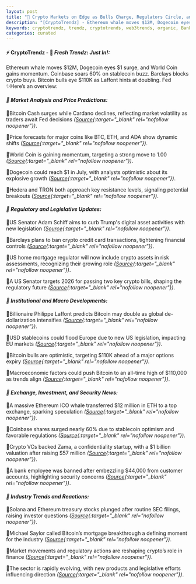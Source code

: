 ```yaml
---
layout: post
title: "🌅 Crypto Markets on Edge as Bulls Charge, Regulators Circle, and Power Shifts Unfold"
description: "[CryptoTrendz] - Ethereum whale moves $12M, Dogecoin eyes $1 surge, and World Coin gains momentum. Coinbase soars 60% on stablecoin buzz. Barclays blocks crypto buys. Bitcoin bulls eye $110K as Laffont hints at doubling. Fed"
keywords: cryptotrendz, trendz, cryptotrends, web3trends, organic, Bank, Digital, Crypto, Stablecoin, Europe, Dogecoin, SEC, assets, BTC, ETH, Cardano, Analyst, Ethereum, Bitcoin, Stablecoins
categories: curated
---
```


#### ⚡ CryptoTrendz - 📌 *Fresh Trendz: Just In!:*

Ethereum whale moves $12M, Dogecoin eyes $1 surge, and World Coin gains momentum. Coinbase soars 60% on stablecoin buzz. Barclays blocks crypto buys. Bitcoin bulls eye $110K as Laffont hints at doubling. Fed ✨Here’s an overview:


#### *🔖  Market Analysis and Price Predictions:*  

🔹Bitcoin Cash surges while Cardano declines, reflecting market volatility as traders await Fed decisions *([Source](https://s.avyag.com/j15y){:target="_blank" rel="nofollow noopener"})*.  

🔹Price forecasts for major coins like BTC, ETH, and ADA show dynamic shifts *([Source](https://s.avyag.com/b6bp){:target="_blank" rel="nofollow noopener"})*.  

🔹World Coin is gaining momentum, targeting a strong move to 1.00 *([Source](https://s.avyag.com/jzgk){:target="_blank" rel="nofollow noopener"})*.  

🔹Dogecoin could reach $1 in July, with analysts optimistic about its explosive growth *([Source](https://s.avyag.com/z5en){:target="_blank" rel="nofollow noopener"})*.  

🔹Hedera and TRON both approach key resistance levels, signaling potential breakouts *([Source](https://s.avyag.com/p47k){:target="_blank" rel="nofollow noopener"})*.  

#### *🔖  Regulatory and Legislative Updates:*  

🔹US Senator Adam Schiff aims to curb Trump's digital asset activities with new legislation *([Source](https://s.avyag.com/mv7i){:target="_blank" rel="nofollow noopener"})*.  

🔹Barclays plans to ban crypto credit card transactions, tightening financial controls *([Source](https://s.avyag.com/ppal){:target="_blank" rel="nofollow noopener"})*.  

🔹US home mortgage regulator will now include crypto assets in risk assessments, recognizing their growing role *([Source](https://s.avyag.com/yixs){:target="_blank" rel="nofollow noopener"})*.  

🔹A US Senator targets 2026 for passing two key crypto bills, shaping the regulatory future *([Source](https://s.avyag.com/m7fc){:target="_blank" rel="nofollow noopener"})*.  

#### *🔖  Institutional and Macro Developments:*  

🔹Billionaire Philippe Laffont predicts Bitcoin may double as global de-dollarization intensifies *([Source](https://s.avyag.com/qkpb){:target="_blank" rel="nofollow noopener"})*.  

🔹USD stablecoins could flood Europe due to new US legislation, impacting EU markets *([Source](https://s.avyag.com/ui50){:target="_blank" rel="nofollow noopener"})*.  

🔹Bitcoin bulls are optimistic, targeting $110K ahead of a major options expiry *([Source](https://s.avyag.com/eslx){:target="_blank" rel="nofollow noopener"})*.  

🔹Macroeconomic factors could push Bitcoin to an all-time high of $110,000 as trends align *([Source](https://s.avyag.com/65g8){:target="_blank" rel="nofollow noopener"})*.  

#### *🔖  Exchange, Investment, and Security News:*  

🔹A massive Ethereum ICO whale transferred $12 million in ETH to a top exchange, sparking speculation *([Source](https://s.avyag.com/ehwz){:target="_blank" rel="nofollow noopener"})*.  

🔹Coinbase shares surged nearly 60% due to stablecoin optimism and favorable regulations *([Source](https://s.avyag.com/d9sg){:target="_blank" rel="nofollow noopener"})*.  

🔹Crypto VCs backed Zama, a confidentiality startup, with a $1 billion valuation after raising $57 million *([Source](https://s.avyag.com/kgjs){:target="_blank" rel="nofollow noopener"})*.  

🔹A bank employee was banned after embezzling $44,000 from customer accounts, highlighting security concerns *([Source](https://s.avyag.com/k1to){:target="_blank" rel="nofollow noopener"})*.  

#### *🔖  Industry Trends and Reactions:*  

🔹Solana and Ethereum treasury stocks plunged after routine SEC filings, raising investor questions *([Source](https://s.avyag.com/vfdy){:target="_blank" rel="nofollow noopener"})*.  

🔹Michael Saylor called Bitcoin’s mortgage breakthrough a defining moment for the industry *([Source](https://s.avyag.com/zgt1){:target="_blank" rel="nofollow noopener"})*.  

🔹Market movements and regulatory actions are reshaping crypto’s role in finance *([Source](https://s.avyag.com/vfdy){:target="_blank" rel="nofollow noopener"})*.  

🔹The sector is rapidly evolving, with new products and legislative efforts influencing direction *([Source](https://s.avyag.com/m7fc){:target="_blank" rel="nofollow noopener"})*.